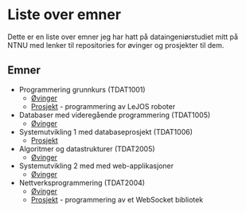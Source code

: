 # Liste over emner
Dette er en liste over emner jeg har hatt på dataingeniørstudiet mitt på NTNU med lenker til repositories for øvinger og prosjekter til dem.

## Emner
- Programmering grunnkurs (TDAT1001)
  - [Øvinger](https://github.com/Knutakir/Programmering-grunnkurs)
  - [Prosjekt](https://github.com/Knutakir/Legoboys-15) - programmering av LeJOS roboter
- Databaser med videregående programmering (TDAT1005)
  - [Øvinger](https://github.com/Knutakir/Databaser-med-videregaaende-programmering)
- Systemutvikling 1 med databaseprosjekt (TDAT1006)
  - [Prosjekt](https://github.com/Team14-TheBrogrammers/Systemutviklingsprosjekt)
- Algoritmer og datastrukturer (TDAT2005)
  - [Øvinger](https://github.com/Knutakir/Algoritmer-og-datastrukturer)
- Systemutvikling 2 med med web-applikasjoner
  - [Øvinger]()
- Nettverksprogrammering (TDAT2004)
  - [Øvinger](https://github.com/Knutakir/Nettverksprogrammering)
  - [Prosjekt](https://github.com/ingunnsund/Python-WebSocket) - programmering av et WebSocket bibliotek

